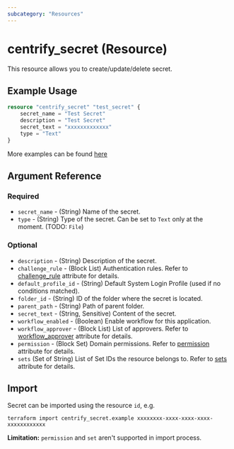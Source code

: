 ```yaml
---
subcategory: "Resources"
---
```


# centrify_secret (Resource)

This resource allows you to create/update/delete secret.

## Example Usage

```terraform
resource "centrify_secret" "test_secret" {
    secret_name = "Test Secret"
    description = "Test Secret"
    secret_text = "xxxxxxxxxxxxx"
    type = "Text"
}
```

More examples can be found [here](https://github.com/marcozj/terraform-provider-centrify/tree/main/examples/centrify_secret)

## Argument Reference

### Required

- `secret_name` - (String) Name of the secret.
- `type` - (String) Type of the secret. Can be set to `Text` only at the moment. (TODO: `File`)

### Optional

- `description` - (String) Description of the secret.
- `challenge_rule` - (Block List) Authentication rules. Refer to [challenge_rule](./attribute_challengerule.md) attribute for details.
- `default_profile_id` - (String) Default System Login Profile (used if no conditions matched).
- `folder_id` - (String) ID of the folder where the secret is located.
- `parent_path` - (String) Path of parent folder.
- `secret_text` - (String, Sensitive) Content of the secret.
- `workflow_enabled` - (Boolean) Enable workflow for this application.
- `workflow_approver` - (Block List) List of approvers. Refer to [workflow_approver](./attribute_workflow_approver.md) attribute for details.
- `permission` - (Block Set) Domain permissions. Refer to [permission](./attribute_permission.md) attribute for details.
- `sets` (Set of String) List of Set IDs the resource belongs to. Refer to [sets](./attribute_sets.md) attribute for details.

## Import

Secret can be imported using the resource `id`, e.g.

```shell
terraform import centrify_secret.example xxxxxxxx-xxxx-xxxx-xxxx-xxxxxxxxxxxx
```

**Limitation:** `permission` and `set` aren't supported in import process.
